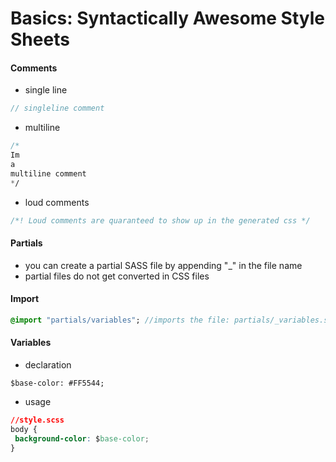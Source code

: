 # Basics: Syntactically Awesome Style Sheets

#### Comments
- single line
```sass
// singleline comment
```
- multiline
```sass
/*
Im 
a 
multiline comment
*/
```
- loud comments
```sass
/*! Loud comments are quaranteed to show up in the generated css */
```

#### Partials
- you can create a partial SASS file by appending "_" in the file name
- partial files do not get converted in CSS files

#### Import
```sass
@import "partials/variables"; //imports the file: partials/_variables.scss
```

#### Variables
- declaration
```
$base-color: #FF5544;
```
- usage
```css
//style.scss
body {
 background-color: $base-color;
}
```
